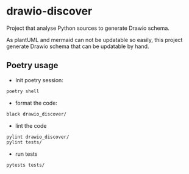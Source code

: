 # drawio-discover

Project that analyse Python sources to generate Drawio schema.

As plantUML and mermaid can not be updatable so easily, this project generate Drawio schema
that can be updatable by hand.

## Poetry usage

- Init poetry session:

```bash
poetry shell
```

- format the code:

```bash
black drawio_discover/
```

- lint the code

```bash
pylint drawio_discover/
pylint tests/
```

- run tests

```bash
pytests tests/
```